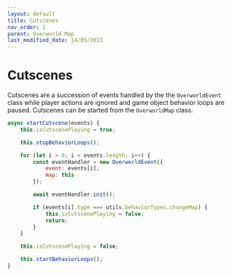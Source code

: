 ```yaml
---
layout: default
title: Cutscenes
nav_order: 1
parent: Overworld Map
last_modified_date: 14/05/2023
---
```


# Cutscenes

Cutscenes are a succession of events handled by the the `OverworldEvent` class while player actions are ignored and game object behavior loops are paused. Cutscenes can be started from the `OverworldMap` class.

```js
async startCutscene(events) {
    this.isCutscenePlaying = true;

    this.stopBehaviorLoops();

    for (let i = 0; i < events.length; i++) {
        const eventHandler = new OverworldEvent({
            event: events[i],
            map: this
        });

        await eventHandler.init();

        if (events[i].type === utils.behaviorTypes.changeMap) {
            this.isCutscenePlaying = false;
            return;
        }
    }

    this.isCutscenePlaying = false;

    this.startBehaviorLoops();
}
```
